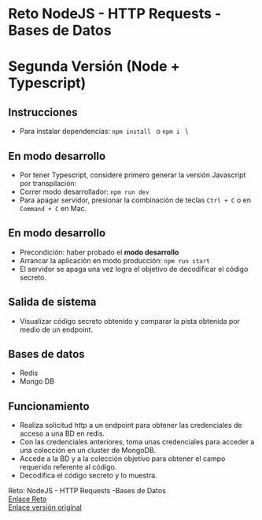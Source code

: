 # Reto NodeJS - HTTP Requests - Bases de Datos
# Segunda Versión (Node + Typescript)

## Instrucciones

- Para instalar dependencias: ```npm install ``` o  ```npm i ``` \

## En modo desarrollo
- Por tener Typescript, considere primero generar la versión Javascript por transpilación: 
- Correr modo desarrollador: ```npm run dev ```
- Para apagar servidor, presionar la combinación de teclas ```Ctrl + C``` o en ```Command + C``` en Mac.

## En modo desarrollo 
- Precondición: haber probado el **modo desarrollo**
- Arrancar la aplicación en modo producción:  ```npm run start ```
- El servidor se apaga una vez logra el objetivo de decodificar el código secreto. 

## Salida de sistema
- Visualizar código secreto obtenido y comparar la pista obtenida por medio de un endpoint.


## Bases de datos
- Redis
- Mongo DB 

## Funcionamiento
- Realiza solicitud http a un endpoint para obtener las credenciales de acceso a una BD en redis.
- Con las credenciales anteriores, toma unas credenciales para acceder a una colección en un cluster de MongoDB.
- Accede a la BD y a la colección objetivo para obtener el campo requerido referente al código.
- Decodifica el código secreto y lo muestra.



Reto:
NodeJS - HTTP Requests -Bases de Datos \
[Enlace Reto](https://paper.dropbox.com/doc/Reto-de-Node-HTTP-y-Bases-de-Datos-p9dWNgBSNXj8ZpZfK9C60) \
[Enlace versión original](https://github.com/ht1204/reto-node)